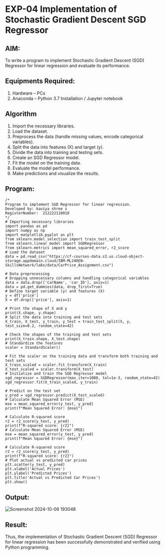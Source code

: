 #  EXP-04 Implementation of Stochastic Gradient Descent SGD Regressor

## AIM:
To write a program to implement Stochastic Gradient Descent (SGD) Regressor for linear regression and evaluate its performance.

## Equipments Required:
1. Hardware – PCs
2. Anaconda – Python 3.7 Installation / Jupyter notebook

## Algorithm
1. Import the necessary libraries.
2. Load the dataset.
3. Preprocess the data (handle missing values, encode categorical variables).
4. Split the data into features (X) and target (y).
5. Divide the data into training and testing sets.
6. Create an SGD Regressor model.
7. Fit the model on the training data.
8. Evaluate the model performance.
9. Make predictions and visualize the results.

## Program:
```
/*
Program to implement SGD Regressor for linear regression.
Developed by: kaviya shree s
RegisterNumber:  212222110018
*/
# Importing necessary libraries
import pandas as pd
import numpy as np
import matplotlib.pyplot as plt
from sklearn.model_selection import train_test_split
from sklearn.linear_model import SGDRegressor
from sklearn.metrics import mean_squared_error, r2_score
# Load the dataset
data = pd.read_csv("https://cf-courses-data.s3.us.cloud-object-storage.appdomain.cloud/IBM-ML240EN-SkillsNetwork/labs/data/CarPrice_Assignment.csv")

# Data preprocessing
# Dropping unnecessary columns and handling categorical variables
data = data.drop(['CarName', 'car_ID'], axis=1)
data = pd.get_dummies(data, drop_first=True)
# Define target variable (y) and features (X)
y = df['price']
X = df.drop(['price'], axis=1)

# Print the shape of X and y
print(X.shape, y.shape)
# Split the data into training and test sets
X_train, X_test, y_train, y_test = train_test_split(X, y, test_size=0.2, random_state=42)

# Check the shapes of the training and test sets
print(X_train.shape, X_test.shape)
# Standardize the features
scaler = StandardScaler()

# Fit the scaler on the training data and transform both training and test sets
X_train_scaled = scaler.fit_transform(X_train)
X_test_scaled = scaler.transform(X_test)
# Initialize and train the SGD Regressor model
sgd_regressor = SGDRegressor(max_iter=1000, tol=1e-3, random_state=42)
sgd_regressor.fit(X_train_scaled, y_train)

# Predict on the test set
y_pred = sgd_regressor.predict(X_test_scaled)
# Calculate Mean Squared Error (MSE)
mse = mean_squared_error(y_test, y_pred)
print(f"Mean Squared Error: {mse}")

# Calculate R-squared score
r2 = r2_score(y_test, y_pred)
print(f"R-squared score: {r2}")
# Calculate Mean Squared Error (MSE)
mse = mean_squared_error(y_test, y_pred)
print(f"Mean Squared Error: {mse}")

# Calculate R-squared score
r2 = r2_score(y_test, y_pred)
print(f"R-squared score: {r2}")
# Plot actual vs predicted car prices
plt.scatter(y_test, y_pred)
plt.xlabel('Actual Prices')
plt.ylabel('Predicted Prices')
plt.title('Actual vs Predicted Car Prices')
plt.show()
```

## Output:
![Screenshot 2024-10-06 193048](https://github.com/user-attachments/assets/93ca0593-5dec-45a1-bcc2-135377e383ec)



## Result:
Thus, the implementation of Stochastic Gradient Descent (SGD) Regressor for linear regression has been successfully demonstrated and verified using Python programming.
